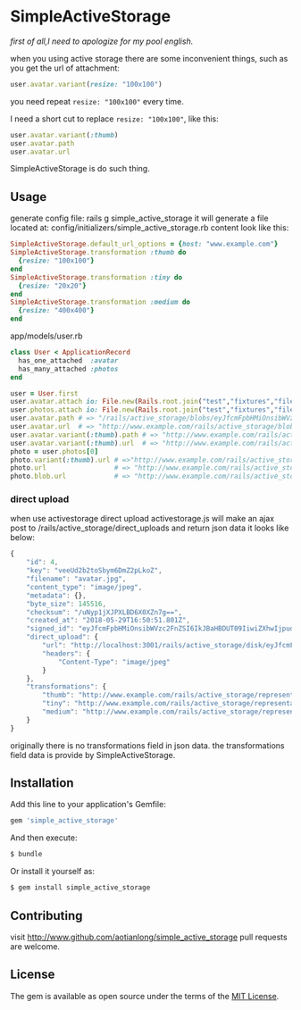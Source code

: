 # SimpleActiveStorage
*first of all,I need to apologize for my pool english.*

when you using active storage
there are some inconvenient things, such as you get the url of attachment:
```ruby
user.avatar.variant(resize: "100x100")
```

you need repeat `resize: "100x100"` every time.


I need a short cut to replace `resize: "100x100"`, like this:

```ruby
user.avatar.variant(:thumb)
user.avatar.path
user.avatar.url
```

SimpleActiveStorage is do such thing.

## Usage

generate config file:
rails g simple_active_storage
it will generate a file located at: config/initializers/simple_active_storage.rb
content look like this:

```ruby
SimpleActiveStorage.default_url_options = {host: "www.example.com"}
SimpleActiveStorage.transformation :thumb do
  {resize: "100x100"}
end
SimpleActiveStorage.transformation :tiny do
  {resize: "20x20"}
end
SimpleActiveStorage.transformation :medium do
  {resize: "400x400"}
end
```

app/models/user.rb
```ruby
class User < ApplicationRecord
  has_one_attached  :avatar
  has_many_attached :photos
end

user = User.first
user.avatar.attach io: File.new(Rails.root.join("test","fixtures","files","test.png")),filename: "test.png"
user.photos.attach io: File.new(Rails.root.join("test","fixtures","files","test.png")),filename: "test.png"
user.avatar.path # => "/rails/active_storage/blobs/eyJfcmFpbHMiOnsibWVzc2FnZSI6IkJBaHBCZz09IiwiZXhwIjpudWxsLCJwdXIiOiJibG9iX2lkIn19--08f03241905408289698b118698ca7642c3e691e/test.png"
user.avatar.url  # => "http://www.example.com/rails/active_storage/blobs/eyJfcmFpbHMiOnsibWVzc2FnZSI6IkJBaHBCZz09IiwiZXhwIjpudWxsLCJwdXIiOiJibG9iX2lkIn19--08f03241905408289698b118698ca7642c3e691e/test.png"
user.avatar.variant(:thumb).path # => "http://www.example.com/rails/active_storage/representations/eyJfcmFpbHMiOnsibWVzc2FnZSI6IkJBaHBCZz09IiwiZXhwIjpudWxsLCJwdXIiOiJibG9iX2lkIn19--08f03241905408289698b118698ca7642c3e691e/eyJfcmFpbHMiOnsibWVzc2FnZSI6IkJBaDdCam9VWTI5dFltbHVaVjl2Y0hScGIyNXpld1k2QzNKbGMybDZaVWtpRERFd01IZ3hNREFHT2daRlZBPT0iLCJleHAiOm51bGwsInB1ciI6InZhcmlhdGlvbiJ9fQ==--20ae94033d7a10dcb862bd24c1dcbb3740e61e7c/test.png"
user.avatar.variant(:thumb).url  # => "http://www.example.com/rails/active_storage/representations/eyJfcmFpbHMiOnsibWVzc2FnZSI6IkJBaHBCZz09IiwiZXhwIjpudWxsLCJwdXIiOiJibG9iX2lkIn19--08f03241905408289698b118698ca7642c3e691e/eyJfcmFpbHMiOnsibWVzc2FnZSI6IkJBaDdCam9VWTI5dFltbHVaVjl2Y0hScGIyNXpld1k2QzNKbGMybDZaVWtpRERFd01IZ3hNREFHT2daRlZBPT0iLCJleHAiOm51bGwsInB1ciI6InZhcmlhdGlvbiJ9fQ==--20ae94033d7a10dcb862bd24c1dcbb3740e61e7c/test.png"
photo = user.photos[0]
photo.variant(:thumb).url # =>"http://www.example.com/rails/active_storage/representations/eyJfcmFpbHMiOnsibWVzc2FnZSI6IkJBaHBCdz09IiwiZXhwIjpudWxsLCJwdXIiOiJibG9iX2lkIn19--e81a87b1d919f371e6b665e2c01301cff6d16a26/eyJfcmFpbHMiOnsibWVzc2FnZSI6IkJBaDdCam9VWTI5dFltbHVaVjl2Y0hScGIyNXpld1k2QzNKbGMybDZaVWtpRERFd01IZ3hNREFHT2daRlZBPT0iLCJleHAiOm51bGwsInB1ciI6InZhcmlhdGlvbiJ9fQ==--20ae94033d7a10dcb862bd24c1dcbb3740e61e7c/test.png"
photo.url                 # => "http://www.example.com/rails/active_storage/blobs/eyJfcmFpbHMiOnsibWVzc2FnZSI6IkJBaHBCdz09IiwiZXhwIjpudWxsLCJwdXIiOiJibG9iX2lkIn19--e81a87b1d919f371e6b665e2c01301cff6d16a26/test.png"
photo.blob.url            # => "http://www.example.com/rails/active_storage/blobs/eyJfcmFpbHMiOnsibWVzc2FnZSI6IkJBaHBCdz09IiwiZXhwIjpudWxsLCJwdXIiOiJibG9iX2lkIn19--e81a87b1d919f371e6b665e2c01301cff6d16a26/test.png"
```


### direct upload
when use activestorage direct upload
activestorage.js will make an ajax post to /rails/active_storage/direct_uploads
and return json data it looks like below:

```javascript
{
    "id": 4,
    "key": "veeUd2b2toSbym6DmZ2pLkoZ",
    "filename": "avatar.jpg",
    "content_type": "image/jpeg",
    "metadata": {},
    "byte_size": 145516,
    "checksum": "/uNyp1jXJPXLBD6X0XZn7g==",
    "created_at": "2018-05-29T16:50:51.801Z",
    "signed_id": "eyJfcmFpbHMiOnsibWVzc2FnZSI6IkJBaHBDUT09IiwiZXhwIjpudWxsLCJwdXIiOiJibG9iX2lkIn19--578572a7c2d5925ac32622a7d7b832f68c536f51",
    "direct_upload": {
        "url": "http://localhost:3001/rails/active_storage/disk/eyJfcmFpbHMiOnsibWVzc2FnZSI6IkJBaDdDVG9JYTJWNVNTSWRkbVZsVldReVlqSjBiMU5pZVcwMlJHMWFNbkJNYTI5YUJqb0dSVlE2RVdOdmJuUmxiblJmZEhsd1pVa2lEMmx0WVdkbEwycHdaV2NHT3daVU9oTmpiMjUwWlc1MFgyeGxibWQwYUdrRGJEZ0NPZzFqYUdWamEzTjFiVWtpSFM5MVRubHdNV3BZU2xCWVRFSkVObGd3V0ZwdU4yYzlQUVk3QmxRPSIsImV4cCI6IjIwMTgtMDUtMjlUMTY6NTU6NTIuMTgxWiIsInB1ciI6ImJsb2JfdG9rZW4ifX0=--b2deb5a21ef8b7a2a08cf354052a65e640be6450",
        "headers": {
            "Content-Type": "image/jpeg"
        }
    },
    "transformations": {
        "thumb": "http://www.example.com/rails/active_storage/representations/eyJfcmFpbHMiOnsibWVzc2FnZSI6IkJBaHBDUT09IiwiZXhwIjpudWxsLCJwdXIiOiJibG9iX2lkIn19--578572a7c2d5925ac32622a7d7b832f68c536f51/eyJfcmFpbHMiOnsibWVzc2FnZSI6IkJBaDdCam9VWTI5dFltbHVaVjl2Y0hScGIyNXpld1k2QzNKbGMybDZaVWtpRERFd01IZ3hNREFHT2daRlZBPT0iLCJleHAiOm51bGwsInB1ciI6InZhcmlhdGlvbiJ9fQ==--20ae94033d7a10dcb862bd24c1dcbb3740e61e7c/avatar.jpg",
        "tiny": "http://www.example.com/rails/active_storage/representations/eyJfcmFpbHMiOnsibWVzc2FnZSI6IkJBaHBDUT09IiwiZXhwIjpudWxsLCJwdXIiOiJibG9iX2lkIn19--578572a7c2d5925ac32622a7d7b832f68c536f51/eyJfcmFpbHMiOnsibWVzc2FnZSI6IkJBaDdCam9VWTI5dFltbHVaVjl2Y0hScGIyNXpld1k2QzNKbGMybDZaVWtpQ2pJd2VESXdCam9HUlZRPSIsImV4cCI6bnVsbCwicHVyIjoidmFyaWF0aW9uIn19--c8fb6fe35e8d91c55a9323e9858130607ecdb1bf/avatar.jpg",
        "medium": "http://www.example.com/rails/active_storage/representations/eyJfcmFpbHMiOnsibWVzc2FnZSI6IkJBaHBDUT09IiwiZXhwIjpudWxsLCJwdXIiOiJibG9iX2lkIn19--578572a7c2d5925ac32622a7d7b832f68c536f51/eyJfcmFpbHMiOnsibWVzc2FnZSI6IkJBaDdCam9VWTI5dFltbHVaVjl2Y0hScGIyNXpld1k2QzNKbGMybDZaVWtpRERRd01IZzBNREFHT2daRlZBPT0iLCJleHAiOm51bGwsInB1ciI6InZhcmlhdGlvbiJ9fQ==--b87eb27c4abc3f9bd937642f2e5809bfd553edf8/avatar.jpg"
    }
}
```

originally there is no transformations field in json data.
the transformations field data is provide by SimpleActiveStorage.

## Installation
Add this line to your application's Gemfile:

```ruby
gem 'simple_active_storage'
```

And then execute:
```bash
$ bundle
```

Or install it yourself as:
```bash
$ gem install simple_active_storage
```

## Contributing
visit http://www.github.com/aotianlong/simple_active_storage
pull requests are welcome.

## License
The gem is available as open source under the terms of the [MIT License](https://opensource.org/licenses/MIT).
